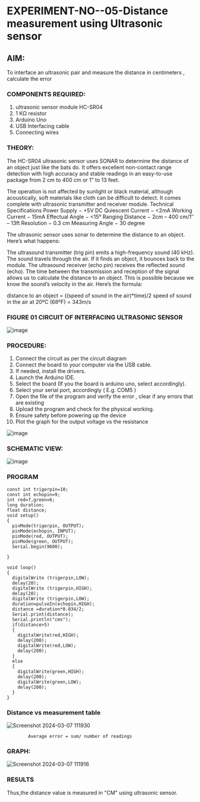 # EXPERIMENT-NO--05-Distance measurement using Ultrasonic sensor

## AIM: 
To interface an ultrasonic pair and measure the distance in centimeters , calculate the error
 
### COMPONENTS REQUIRED:
1.	ultrasonic sensor module HC-SR04
2.	1 KΩ resistor 
3.	Arduino Uno 
4.	USB Interfacing cable 
5.	Connecting wires 


### THEORY: 
The HC-SR04 ultrasonic sensor uses SONAR to determine the distance of an object just like the bats do. It offers excellent non-contact range detection with high accuracy and stable readings in an easy-to-use package from 2 cm to 400 cm or 1” to 13 feet.

The operation is not affected by sunlight or black material, although acoustically, soft materials like cloth can be difficult to detect. It comes complete with ultrasonic transmitter and receiver module.
Technical Specifications
Power Supply − +5V DC
Quiescent Current − <2mA
Working Current − 15mA
Effectual Angle − <15°
Ranging Distance − 2cm – 400 cm/1″ – 13ft
Resolution − 0.3 cm
Measuring Angle − 30 degree

The ultrasonic sensor uses sonar to determine the distance to an object. Here’s what happens:

The ultrasound transmitter (trig pin) emits a high-frequency sound (40 kHz).
The sound travels through the air. If it finds an object, it bounces back to the module.
The ultrasound receiver (echo pin) receives the reflected sound (echo).
The time between the transmission and reception of the signal allows us to calculate the distance to an object. This is possible because we know the sound’s velocity in the air. Here’s the formula:

distance to an object = ((speed of sound in the air)*time)/2
speed of sound in the air at 20ºC (68ºF) = 343m/s

### FIGURE 01 CIRCUIT OF INTERFACING ULTRASONIC SENSOR 


![image](https://user-images.githubusercontent.com/36288975/166430594-5adb4ca9-5a42-4781-a7e6-7236b3766a85.png)



### PROCEDURE:
1.	Connect the circuit as per the circuit diagram 
2.	Connect the board to your computer via the USB cable.
3.	If needed, install the drivers.
4.	Launch the Arduino IDE.
5.	Select the board (If you the board is arduino uno, select accordingly).
6.	Select your serial port, accordingly ( E.g. COM5 )
7.	Open the file of the program  and verify the error , clear if any errors that are existing 
8.	Upload the program and check for the physical working. 
9.	Ensure safety before powering up the device 
10.	Plot the graph for the output voltage vs the resistance


![image](https://github.com/suriyaraj23014049/Experiment--04-Interfacing-digital-output-with-arduino-ultrasonic-sensor/assets/151116233/818164b9-da79-477b-bdd0-c0de4d3bfcdc)

### SCHEMATIC VIEW:

![image](https://github.com/suriyaraj23014049/Experiment--04-Interfacing-digital-output-with-arduino-ultrasonic-sensor/assets/151116233/a6c300fb-a334-4091-a2fe-d8dd50bbf5f1)




### PROGRAM 

```
const int trigerpin=10;
const int echopin=9;
int red=7,green=6;
long duration;
float distance;
void setup()
{
  pinMode(trigerpin, OUTPUT);
  pinMode(echopin, INPUT);
  pinMode(red, OUTPUT);
  pinMode(green, OUTPUT);
  Serial.begin(9600);

}

void loop()
{
  digitalWrite (trigerpin,LOW);
  delay(20);
  digitalWrite (trigerpin,HIGH);
  delay(20);
  digitalWrite (trigerpin,LOW);
  duration=pulseIn(echopin,HIGH);
  distance =duration*0.034/2;
  Serial.print(distance);
  Serial.println("cms");
  if(distance>5)
  {
    digitalWrite(red,HIGH);
    delay(200);
    digitalWrite(red,LOW);
    delay(200);
  }
  else
  {
    digitalWrite(green,HIGH);
    delay(200);
    digitalWrite(green,LOW);
    delay(200);
  }
}
```






### Distance vs measurement table 

![Screenshot 2024-03-07 111930](https://github.com/suriyaraj23014049/Experiment--04-Interfacing-digital-output-with-arduino-ultrasonic-sensor/assets/151116233/6d475d8b-5404-442f-b416-51f294c3c18b)

  				
			Average error = sum/ number of readings


### GRAPH:

![Screenshot 2024-03-07 111916](https://github.com/suriyaraj23014049/Experiment--04-Interfacing-digital-output-with-arduino-ultrasonic-sensor/assets/151116233/a0044d12-492e-468d-82b9-889e79ffa194)




			
 
			
			
			


			
			
			
			
			 
 








### RESULTS

Thus,the distance value is measured in "CM" using ultrasonic sensor.



 
